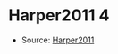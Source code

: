 <a name="material" />

# Harper2011 4
<script type="application/ld+json">
  {
    "@context": "https://schema.org/",
    "@type": "ChemicalSubstance",
    "http://purl.org/dc/terms/conformsTo":
      {
        "@type": "CreativeWork",
        "@id": "https://bioschemas.org/profiles/ChemicalSubstance/0.4-RELEASE/"
      },
    "@id": "https://egonw.github.io/nanowiki/nanowiki95.html#material",
    "name": "Harper2011 4",
    "sameAs": "http://127.0.0.1/mediawiki/index.php/Special:URIResolver/Harper2011_4"
  }
</script>


* Source: [Harper2011](Harper2011.md)
